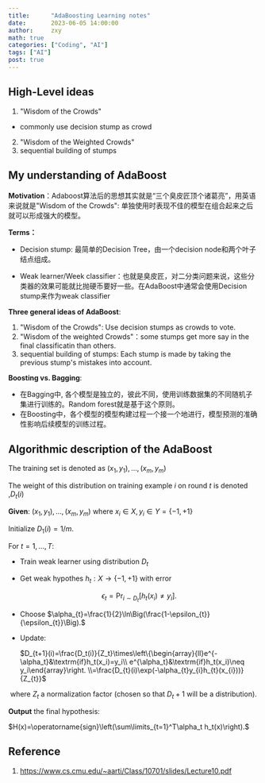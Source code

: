 ```yaml
---
title:      "AdaBoosting Learning notes"
date:       2023-06-05 14:00:00
author:     zxy
math: true
categories: ["Coding", "AI"]
tags: ["AI"]
post: true
---
```


## High-Level ideas

1. "Wisdom of the Crowds"
- commonly use decision stump as crowd
2. "Wisdom of the Weighted Crowds"
3. sequential building of stumps

## My understanding of AdaBoost

**Motivation**：Adaboost算法后的思想其实就是“三个臭皮匠顶个诸葛亮”，用英语来说就是"Wisdom of the Crowds": 单独使用时表现不佳的模型在组合起来之后就可以形成强大的模型。

**Terms：**

- Decision stump: 最简单的Decision Tree，由一个decision node和两个叶子结点组成。

- Weak learner/Week classifier：也就是臭皮匠，对二分类问题来说，这些分类器的效果可能就比抛硬币要好一些。在AdaBoost中通常会使用Decision stump来作为weak classifier

**Three general ideas of AdaBoost**:

1. "Wisdom of the Crowds": Use decision stumps as crowds to vote.
2. "Wisdom of the weighted Crowds"：some stumps get more say in the final classificatin than others.
3. sequential building of stumps: Each stump is made by taking the previous stump's mistakes into account.

**Boosting vs. Bagging**:

- 在Bagging中, 各个模型是独立的，彼此不同，使用训练数据集的不同随机子集进行训练的。Random forest就是基于这个原则。
- 在Boosting中，各个模型的模型构建过程一个接一个地进行，模型预测的准确性影响后续模型的训练过程。

## Algorithmic description of the AdaBoost

The training set is denoted as $(x_1,y_1),\dots,(x_m,y_m)$ 

The weight of this distribution on training example $i$ on round $t$ is denoted ,$D_t(i)$

**Given**: $(x_1,y_1),\dots,(x_m,y_m)$ where $x_i\in X,y_i\in Y=\{-1,+1\}$

Initialize $D_1(i)= 1/m$.

For $t = 1, ..., T$:

- Train weak learner using distribution $D_t$

- Get weak hypothes $h_{t}:X\rightarrow\{-1,+1\}$ with error

  $$\epsilon_t=\Pr_{i\sim D_t}\left[h_t(x_i)\neq y_i\right].$$

- Choose $\alpha_{t}=\frac{1}{2}\ln\Big(\frac{1-\epsilon_{t}}{\epsilon_{t}}\Big).$

- Update:

  $D_{t+1}(i)=\frac{D_t(i)}{Z_t}\times\left\{\begin{array}{ll}e^{-\alpha_t}&\textrm{if}h_t(x_i)=y_i\\ e^{\alpha_t}&\textrm{if}h_t(x_i)\neq y_i\end{array}\right. \\=\frac{D_{t}(i)\exp(-\alpha_{t}y_{i}h_{t}(x_{i}))}{Z_{t}}$

​		where $Z_{t}$  a normalization factor (chosen so that $D_t+1$ will be a distribution).

**Output** the final hypothesis:

$H(x)=\operatorname{sign}\left(\sum\limits_{t=1}^T\alpha_t h_t(x)\right).$


## Reference
1. https://www.cs.cmu.edu/~aarti/Class/10701/slides/Lecture10.pdf